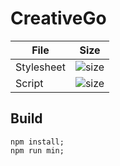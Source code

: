 CreativeGo
======

| File        | Size          |
| ------------|---------------|
| Stylesheet  | ![size](https://badge-size.herokuapp.com/Naramsim/creativeGo/master/dist/creativeGo.min.css.svg)|
| Script      | ![size](https://badge-size.herokuapp.com/Naramsim/creativeGo/master/dist/creativeGo.min.js.svg)|

Build
------
```
npm install;
npm run min;
```
